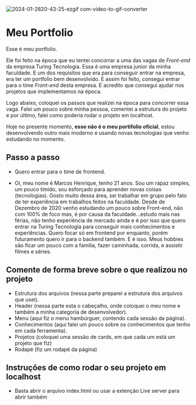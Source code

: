 ![2024-01-2820-43-25-ezgif com-video-to-gif-converter](https://github.com/marcoshgss/portfolio-oficial/assets/99811575/1a9a4733-4772-4de6-b79b-bb543f09aa25)

# Meu Portfolio 

Esse é meu portfolio.

Ele foi feito na época que eu tentei concorrar a uma das vagas de *Front-end* da empresa Turing Tecnologia. Essa é uma empresa junior da minha faculdade. E um dos requisitos que era para conseguir entrar na empresa, era ter um portfolio bem desenvolvido. E assim foi feito, consegui entrar para o time *Front-end* desta empresa. E acredito que consegui ajudar nos projetos que implementamos na época.

Logo abaixo, coloquei os passos que realizei na época para concorrer essa vaga. Falei um pouco sobre minha pessoa, comentei a estrutura do projeto e por último, falei como poderia rodar o projeto em localhost.

Hoje no presente momento, **esse não é o meu portifolio oficial**, estou desenvolvendo outro mais moderno e usando novas tecnologias que venho estudando no momento.

## Passo a passo

- Quero entrar para o time de frontend.

- Oi, meu nome é Marcos Henrique, tenho 21 anos. Sou um rapaz simples, um pouco tímido, sou esforçado para aprender novas coisas (tecnologias). 
Gosto muito dessa área, sei trabalhar em grupo pelo fato de ter experiência em trabalhos feitos na faculdade. Desde de Dezembro de 2020 venho estudando um pouco sobre Front-end, não com 100% de foco mas, é por causa da faculdade...estudo mais nas férias, não tenho experiência de mercado ainda e é por isso que quero entrar na Turing Tecnologia para conseguir mais conhecimentos e experiências. Quero focar só em frontend por enquanto, porém futuramento quero ir para o backend também. E é isso. Meus hobbies são ficar um pouco com a família, fazer caminhada, corrida, e assistir filmes e séries.

## Comente de forma breve sobre o que realizou no projeto

- Estrutura dos arquivos (nessa parte preparei a estrutura dos arquivos que usei).
- Header (nessa parte esta o cabeçalho, onde coloquei o meu nome e também a minha categoria de desenvolvedor).
- Menu (aqui fiz o menu hambúrguer, contendo cada sessão da página).
- Conhecimentos (aqui falei um pouco sobre os conhecimentos que tenho em cada ferramenta).
- Projetos (coloquei uma sessão de cards, em que cada um está um projeto que fiz)
- Rodapé (fiz um rodapé da página)

## Instruções de como rodar o seu projeto em localhost
- Basta abrir o arquivo index.html ou usar a extenção Live server para abrir também

